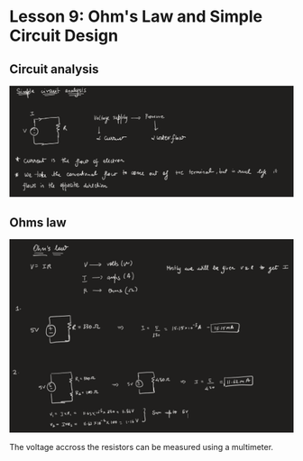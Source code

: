 # Lesson 9: Ohm's Law and Simple Circuit Design

## Circuit analysis
![Math and physics](images/img1.png)

## Ohms law
![Math and physics](images/img2.png)

The voltage accross the resistors can be measured using a multimeter. 